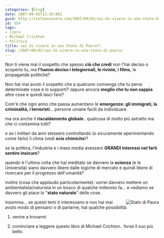 ```yaml
---
categories: [blog]
date: 2007-09-02T12:16:06Z
guid: http://stefanocecere.com/2007/09/02/sai-di-vivere-in-uno-stato-di-paura/
id: 554
tags:
- libro
- Michael Crichton
- Politica
title: sai di vivere in uno Stato di Paura?!
slug: /2007/09/02/sai-di-vivere-in-uno-stato-di-paura/
---
```


Non ti viene mai il sospetto che spesso **ciò che credi** non l'hai deciso o scoperto tu, ma **l'hanno deciso i telegiornali, le riviste, i films**, le propagande politiche?

Non hai mai avuto il sospetto che a qualcuno convenga che tu pensi determinate cose e lo supporti? oppure ancora **meglio che tu non sappia** altre cose e quindi lasci fare?

Com'è che ogni anno che passa aumentano le **emergenze: gli immigrati, la criminalità, i terroristi**… persone umane facili da individuare.

ma ora anche il **riscaldamento globale**.. qualcosa di molto più astratto ma che ci contamina tutti?

e se i militari da anni stessero controllando (o sicuramente sperimentando come farlo) il clima (vedi **scie chimiche**)?

se la politica, l'industria e i mass media avessero **GRANDI interessi nel farti sentire insicuro**?

quando è l'ultima colta che hai meditato se davvero la **scienza** (e le Università) siano davvero libere dalle logiche di mercato e quindi libere di ricercare per il progresso dell'umanità?

inoltre (cosa che applaudo particolarmente): vorrei davvero mettere un ambientalista/naturista in un bosco di qualche millennio fa… e vediamo se davvero gli piace lo "**stato naturale**" delle cose.

<img src="http://stefanocecere.com/wp-content/uploads/sites/3/2007/09/crichton_stato_di_paura.thumbnail.jpg" title="Stato di Paura" alt="Stato di Paura" align="right" />insomma… se questi temi ti interessano e non hai mai avuto modo di pensarci o di parlarne, hai qualche possibilità:

1) venire a trovarmi

2) cominciare a leggere questo libro di Michael Crichton.. forse il suo più bello.